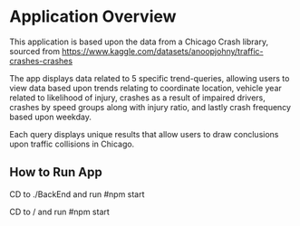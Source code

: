 # Application Overview

This application is based upon the data from a Chicago Crash library, sourced from 
https://www.kaggle.com/datasets/anoopjohny/traffic-crashes-crashes

The app displays data related to 5 specific trend-queries, allowing users to view data based upon trends relating to
coordinate location, vehicle year related to likelihood of injury, crashes as a result of impaired drivers, 
crashes by speed groups along with injury ratio, and lastly crash frequency based upon weekday.

Each query displays unique results that allow users to draw conclusions upon traffic collisions in Chicago.

## How to Run App

CD to ./BackEnd and run #npm start <UF CISE USERNAME> <UF CISE PASSWORD>

CD to / and run #npm start
